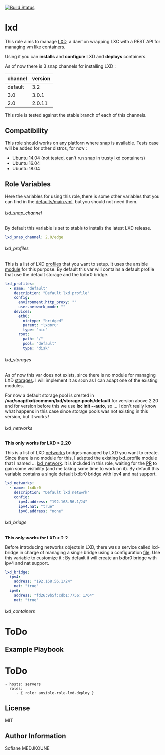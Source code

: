 [![Build Status](https://travis-ci.org/Nani-o/ansible-role-lxd.svg?branch=master)](https://travis-ci.org/Nani-o/ansible-role-lxd)

lxd
===

This role aims to manage [LXD](https://linuxcontainers.org/lxd/), a daemon wrapping LXC with a REST API for managing vm like containers.

Using it you can **installs** and **configure** LXD and **deploys** containers.

As of now there is 3 snap channels for installing LXD : 

channel | version |
------- | ------- |
default | 3.2     |
3.0     | 3.0.1   |
2.0     | 2.0.11  |

This role is tested against the stable branch of each of this channels.

Compatibility
-------------

This role should works on any platform where snap is available. Tests case will be added for other distros, for now :

  - Ubuntu 14.04 (not tested, can't run snap in trusty lxd containers)
  - Ubuntu 16.04
  - Ubuntu 18.04

Role Variables
--------------

Here the variables for using this role, there is some other variables that you can find in the [defaults/main.yml](./defaults/main.yml), but you should not need them.

###### lxd_snap_channel

By default this variable is set to stable to installs the latest LXD release.

```YAML
lxd_snap_channel: 2.0/edge
```

###### lxd_profiles

This is a list of LXD [profiles](https://lxd.readthedocs.io/en/latest/profiles/) that you want to setup. It uses the ansible [module](https://docs.ansible.com/ansible/devel/modules/lxd_profile_module.html) for this purpose.
By default this var will contains a default profile that use the default storage and the lxdbr0 bridge.

```YAML
lxd_profiles:
  - name: "default"
    description: "Default lxd profile"
    config:
      environment.http_proxy: ""
      user.network_mode: ""
    devices:
      eth0:
        nictype: "bridged"
        parent: "lxdbr0"
        type: "nic"
      root:
        path: "/"
        pool: "default"
        type: "disk"
```

###### lxd_storages

As of now this var does not exists, since there is no module for managing LXD [storages](https://lxd.readthedocs.io/en/latest/storage/). I will implement it as soon as I can adapt one of the existing modules.

For now a default storage pool is created in **/var/snap/lxd/common/lxd/storage-pools/default** for version above 2.20 and for version before this we use **lxd init --auto**, so ... I don't really know what happens in this case since storage pools was not existing in this version, but it works !

###### lxd_networks

**This only works for LXD > 2.20**

This is a list of LXD [networks](https://lxd.readthedocs.io/en/latest/networks/) bridges managed by LXD you want to create. Since there is no module for this, I adapted the existing lxd_profile module that I named ... [lxd_network](./library/lxd_network.py). It is included in this role, waiting for the [PR](https://github.com/ansible/ansible/pull/31428) to gain some visibility (and me taking some time to work on it).
By default this variable contains a single default lxdbr0 bridge with ipv4 and nat support.

```YAML
lxd_networks:
  - name: lxdbr0
    description: "Default lxd network"
    config:
      ipv4.address: "192.168.56.1/24"
      ipv4.nat: "true"
      ipv6.address: "none"
```

###### lxd_bridge

**This only works for LXD < 2.2**

Before introducing networks objects in LXD, there was a service called lxd-bridge in charge of managing a single bridge using a configuration [file](./templates/lxd-bridge.j2). Use this variable to customize it :
By default it will create an lxdbr0 bridge with ipv4 and nat support.

```YAML
lxd_bridge:
  ipv4:
    address: "192.168.56.1/24"
    nat: "true"
  ipv6:
    address: "fd26:9b5f:cdb1:7756::1/64"
    nat: "true"
```

###### lxd_containers

# ToDo

Example Playbook
----------------

# ToDo
    - hosts: servers
      roles:
         - { role: ansible-role-lxd-deploy }

License
-------

MIT

Author Information
------------------

Sofiane MEDJKOUNE
